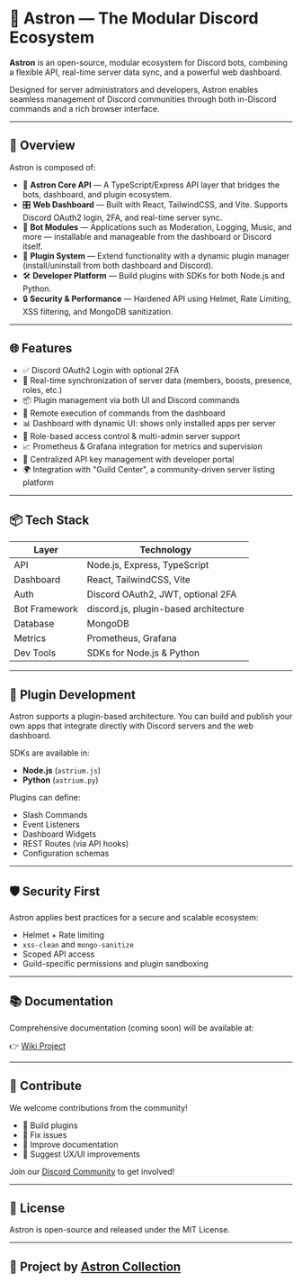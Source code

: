 # 🌌 Astron — The Modular Discord Ecosystem

**Astron** is an open-source, modular ecosystem for Discord bots, combining a flexible API, real-time server data sync, and a powerful web dashboard.

Designed for server administrators and developers, Astron enables seamless management of Discord communities through both in-Discord commands and a rich browser interface.

---

## 🚀 Overview

Astron is composed of:

- 🧠 **Astron Core API** — A TypeScript/Express API layer that bridges the bots, dashboard, and plugin ecosystem.
- 🎛️ **Web Dashboard** — Built with React, TailwindCSS, and Vite. Supports Discord OAuth2 login, 2FA, and real-time server sync.
- 🤖 **Bot Modules** — Applications such as Moderation, Logging, Music, and more — installable and manageable from the dashboard or Discord itself.
- 🔌 **Plugin System** — Extend functionality with a dynamic plugin manager (install/uninstall from both dashboard and Discord).
- 🛠️ **Developer Platform** — Build plugins with SDKs for both Node.js and Python.
- 🔒 **Security & Performance** — Hardened API using Helmet, Rate Limiting, XSS filtering, and MongoDB sanitization.

---

## 🌐 Features

- ✅ Discord OAuth2 Login with optional 2FA
- 🔄 Real-time synchronization of server data (members, boosts, presence, roles, etc.)
- 📦 Plugin management via both UI and Discord commands
- 💬 Remote execution of commands from the dashboard
- 📊 Dashboard with dynamic UI: shows only installed apps per server
- 🔐 Role-based access control & multi-admin server support
- 📈 Prometheus & Grafana integration for metrics and supervision
- 🔑 Centralized API key management with developer portal
- 🌍 Integration with "Guild Center", a community-driven server listing platform

---

## 📦 Tech Stack

| Layer | Technology |
|-------|------------|
| API | Node.js, Express, TypeScript |
| Dashboard | React, TailwindCSS, Vite |
| Auth | Discord OAuth2, JWT, optional 2FA |
| Bot Framework | discord.js, plugin-based architecture |
| Database | MongoDB |
| Metrics | Prometheus, Grafana |
| Dev Tools | SDKs for Node.js & Python |

---

## 🧩 Plugin Development

Astron supports a plugin-based architecture. You can build and publish your own apps that integrate directly with Discord servers and the web dashboard.

SDKs are available in:
- **Node.js** (`astrium.js`)
- **Python** (`astrium.py`)

Plugins can define:
- Slash Commands
- Event Listeners
- Dashboard Widgets
- REST Routes (via API hooks)
- Configuration schemas

---

## 🛡️ Security First

Astron applies best practices for a secure and scalable ecosystem:

- Helmet + Rate limiting
- `xss-clean` and `mongo-sanitize`
- Scoped API access
- Guild-specific permissions and plugin sandboxing

---

## 📚 Documentation

Comprehensive documentation (coming soon) will be available at:

👉 [Wiki Project](https://wiki.astron-collection.com)

---

## 🧪 Contribute

We welcome contributions from the community!

- 🔧 Build plugins
- 🐛 Fix issues
- 📝 Improve documentation
- 🎨 Suggest UX/UI improvements

Join our [Discord Community](https://discord.gg/WfC7EFahMf) to get involved!

---

## 📜 License

Astron is open-source and released under the MIT License.

---

## 🌠 Project by [Astron Collection](https://astron-collection.com)
